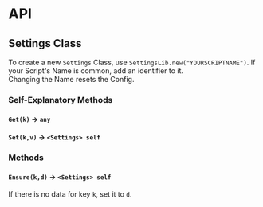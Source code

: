 # API

## Settings Class
To create a new `Settings` Class, use `SettingsLib.new("YOURSCRIPTNAME")`. If your Script's Name is common, add an identifier to it. <br/>
Changing the Name resets the Config.

### Self-Explanatory Methods
#### `Get(k)` -> `any`<br/>
#### `Set(k,v)` -> `<Settings> self`

### Methods
#### `Ensure(k,d)` -> `<Settings> self` 
If there is no data for key `k`, set it to `d`.
